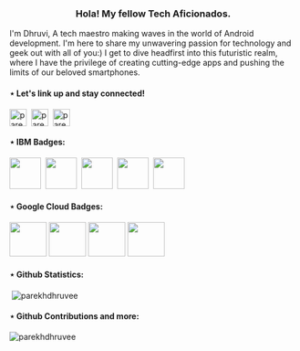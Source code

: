 <h3 align="center">Hola! My fellow Tech Aficionados.</h3>

I'm Dhruvi, A tech maestro making waves in the world of Android development. I'm here to share my unwavering passion for technology and geek out with all of you:) I get to dive headfirst into this futuristic realm, where I have the privilege of creating cutting-edge apps and pushing the limits of our beloved smartphones.

<!--<p align="left"> <a href="https://github.com/ryo-ma/github-profile-trophy"><img src="https://github-profile-trophy.vercel.app/?username=parekhdhruvee" alt="parekhdhruvee" /></a> </p>-->

<h4 align="left">⋆ Let's link up and stay connected!</h4>
<p align="left">
<a href="https://g.dev/parekhdhruvee" target="blank"><img align="center" src="https://img.icons8.com/3d-fluency/94/google-logo.png" alt="parekhdhruvee" height="30" width="30" /></a>
&nbsp;<a href="https://linkedin.com/in/parekhdhruvee" target="blank"><img align="center" src="https://img.icons8.com/3d-fluency/94/linkedin.png" alt="parekhdhruvee" height="30" width="30" /></a>
&nbsp;<a href="https://github.com/parekhdhruvee" target="blank"><img align="center" src="https://img.icons8.com/3d-fluency/94/github.png" alt="parekhdhruvee" height="30" width="30" /></a>
  <!--INSTAGRAM-->
<!--<a href="https://instagram.com/parekhdhruvee" target="blank"><img align="center" src="https://img.icons8.com/3d-fluency/94/instagram-new.png" alt="parekhdhruvee" height="30" width="30" /></a>-->
  
<!--<a href="https://www.credly.com/users/parekhdhruvee" target="blank"><img align="center" src="https://img.icons8.com/3d-fluency/94/prize.png" alt="parekhdhruvee" height="30" width="30" /></a>-->

</p>
<p>
<h4 align="left">⋆ IBM Badges: </h4>
<a href="https://www.credly.com/badges/a588e956-537c-4068-9d60-5fd5d0274866"><img src="https://images.credly.com/size/680x680/images/5fc2d535-e716-46c4-881a-f4822b8da0e5/Cognitive_Class_-_What_is_Data_Science.png" width="55" height="55"/></a>
&nbsp;<a href="https://www.credly.com/badges/a1583a1c-ad42-44c1-8c58-0e9b72f21ef0"><img src="https://images.credly.com/size/680x680/images/0571ab1d-f43b-43d9-9c68-8ebd0ebd61b7/Python_for_Data_Sci_and_AI_Foundational.png" width="55" height="55"/></a>
&nbsp;<a href="https://www.credly.com/badges/b2b08ca4-cda3-486a-9370-66015035d4b9"><img src="https://images.credly.com/size/680x680/images/60cf69ce-6129-425d-9a42-7732fa07da1e/Tools_for_Data_Science_Foundational.png" width="55" height="55"/></a>
&nbsp;<a href="https://www.credly.com/badges/ebbc9493-c4ba-475c-8baa-a01df357c90f"><img src="https://images.credly.com/size/680x680/images/46defa53-a922-47bd-94ea-b43488f5cd8a/Data_Science_Methodology_Foundational.png" width="55" height="55"/></a>
&nbsp;<a href="https://www.credly.com/badges/ecb52730-674f-4ee4-8d4a-80af5139a4e0"><img src="https://images.credly.com/size/680x680/images/fa39f4f0-174a-4886-b821-6a37d42b8b3a/Cognitive_Class_-_Data_Analysis_w_Python.png" width="55" height="55"/></a>
</p>

<p>
<h4 align="left">⋆ Google Cloud Badges: </h4>
<a href="https://www.cloudskillsboost.google/public_profiles/e02c03b1-fe11-4d24-8191-19d3ac07be72/badges/4062230"><img src="https://cdn.qwiklabs.com/uehm6AXjibx%2Fiv0KiH9QnBXSoFmeRyLMAQt35WsCttE%3D" width="65" height="60"/></a>
<a href="https://www.cloudskillsboost.google/public_profiles/e02c03b1-fe11-4d24-8191-19d3ac07be72/badges/4089629"><img src="https://cdn.qwiklabs.com/JrOKQRnGqDS79USZU4pXRs0VQva98J%2FmilbAkCG0lVA%3D" width="65" height="60"/></a>
<a href="https://www.cloudskillsboost.google/public_profiles/e02c03b1-fe11-4d24-8191-19d3ac07be72/badges/4061067"><img src="https://cdn.qwiklabs.com/TfMqEetrdIngHf1e0jLpamHD%2Fmv9BP8nO%2BuFADy2wzM%3D" width="65" height="60"/></a>
  <a href="https://www.cloudskillsboost.google/public_profiles/e02c03b1-fe11-4d24-8191-19d3ac07be72/badges/4083397"><img src="https://cdn.qwiklabs.com/9KOeiLLC2%2FY8cuxa7S4eJYTjgoyxCUUP3H5vNgJM73Y%3D" width="65" height="60"/></a>
</p>


<!--
<h4 align="left">⋆ Multilingual Proficiency and Versatile Toolset:</h4>
<p align="left"> <a href="https://developer.android.com" target="_blank" rel="noreferrer">
<img src="https://raw.githubusercontent.com/devicons/devicon/master/icons/android/android-original-wordmark.svg" alt="android" width="30" height="30"/> </a> 
<a href="https://www.arduino.cc/" target="_blank" rel="noreferrer"> <img src="https://cdn.worldvectorlogo.com/logos/arduino-1.svg" alt="arduino" width="30" height="30"/> </a> <a href="https://aws.amazon.com" target="_blank" rel="noreferrer"> 
<img src="https://raw.githubusercontent.com/devicons/devicon/master/icons/amazonwebservices/amazonwebservices-original-wordmark.svg" alt="aws" width="30" height="30"/> </a> <a href="https://www.figma.com/" target="_blank" rel="noreferrer"> <img src="https://www.vectorlogo.zone/logos/figma/figma-icon.svg" alt="figma" width="30" height="30"/> </a> <a href="https://firebase.google.com/" target="_blank" rel="noreferrer"> <img src="https://www.vectorlogo.zone/logos/firebase/firebase-icon.svg" alt="firebase" width="30" height="30"/> </a> <a href="https://cloud.google.com" target="_blank" rel="noreferrer"> <img src="https://www.vectorlogo.zone/logos/google_cloud/google_cloud-icon.svg" alt="gcp" width="30" height="30"/> </a> <a href="https://git-scm.com/" target="_blank" rel="noreferrer"> <img src="https://www.vectorlogo.zone/logos/git-scm/git-scm-icon.svg" alt="git" width="30" height="30"/> </a> <a href="https://hadoop.apache.org/" target="_blank" rel="noreferrer"> <img src="https://www.vectorlogo.zone/logos/apache_hadoop/apache_hadoop-icon.svg" alt="hadoop" width="30" height="30"/> </a> <a href="https://www.java.com" target="_blank" rel="noreferrer"> <img src="https://raw.githubusercontent.com/devicons/devicon/master/icons/java/java-original.svg" alt="java" width="30" height="30"/> </a> <a href="https://kotlinlang.org" target="_blank" rel="noreferrer"> <img src="https://www.vectorlogo.zone/logos/kotlinlang/kotlinlang-icon.svg" alt="kotlin" width="30" height="30"/> </a> <a href="https://www.mysql.com/" target="_blank" rel="noreferrer"> <img src="https://raw.githubusercontent.com/devicons/devicon/master/icons/mysql/mysql-original-wordmark.svg" alt="mysql" width="30" height="30"/> </a> <a href="https://pandas.pydata.org/" target="_blank" rel="noreferrer"> <img src="https://raw.githubusercontent.com/devicons/devicon/2ae2a900d2f041da66e950e4d48052658d850630/icons/pandas/pandas-original.svg" alt="pandas" width="30" height="30"/> </a> <a href="https://postman.com" target="_blank" rel="noreferrer"> <img src="https://www.vectorlogo.zone/logos/getpostman/getpostman-icon.svg" alt="postman" width="30" height="30"/> </a> <a href="https://www.python.org" target="_blank" rel="noreferrer"> <img src="https://raw.githubusercontent.com/devicons/devicon/master/icons/python/python-original.svg" alt="python" width="30" height="30"/> </a> <a href="https://www.ruby-lang.org/en/" target="_blank" rel="noreferrer"> <img src="https://raw.githubusercontent.com/devicons/devicon/master/icons/ruby/ruby-original.svg" alt="ruby" width="30" height="30"/> </a> <a href="https://scikit-learn.org/" target="_blank" rel="noreferrer"> <img src="https://upload.wikimedia.org/wikipedia/commons/0/05/Scikit_learn_logo_small.svg" alt="scikit_learn" width="30" height="30"/> </a> <a href="https://seaborn.pydata.org/" target="_blank" rel="noreferrer"> <img src="https://seaborn.pydata.org/_images/logo-mark-lightbg.svg" alt="seaborn" width="30" height="30"/> </a> <a href="https://www.sqlite.org/" target="_blank" rel="noreferrer"> <img src="https://www.vectorlogo.zone/logos/sqlite/sqlite-icon.svg" alt="sqlite" width="30" height="30"/> </a> </p>-->

<!--<p><img align="left" src="https://github-readme-stats.vercel.app/api/top-langs?username=parekhdhruvee&show_icons=true&locale=en&layout=compact" alt="parekhdhruvee" /></p>-->
<h4 align="left">⋆ Github Statistics: </h4>
<p>&nbsp;<img align="center" src="https://github-readme-stats.vercel.app/api?username=parekhdhruvee&show_icons=true&locale=en" alt="parekhdhruvee" /></p>
<h4 align="left">⋆ Github Contributions and more: </h4>
<p><img align="center" src="https://github-readme-streak-stats.herokuapp.com/?user=parekhdhruvee&" alt="parekhdhruvee" /></p>

